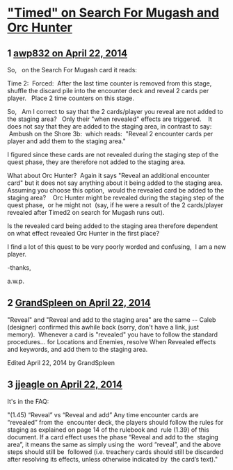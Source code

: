 # [&quot;Timed&quot; on Search For Mugash and Orc Hunter](https://community.fantasyflightgames.com/topic/104511-timed-on-search-for-mugash-and-orc-hunter/)

## 1 [awp832 on April 22, 2014](https://community.fantasyflightgames.com/topic/104511-timed-on-search-for-mugash-and-orc-hunter/?do=findComment&comment=1057290)

So,   on the Search For Mugash card it reads:  

Time 2:  Forced:  After the last time counter is removed from this stage, shuffle the discard pile into the encounter deck and reveal 2 cards per player.   Place 2 time counters on this stage.

So,   Am I correct to say that the 2 cards/player you reveal are not added to the staging area?   Only their "when revealed" effects are triggered.    It does not say that they are added to the staging area, in contrast to say:  Ambush on the Shore 3b:  which reads:  "Reveal 2 encounter cards per player and add them to the staging area."

I figured since these cards are not revealed during the staging step of the quest phase, they are therefore not added to the staging area.   

What about Orc Hunter?  Again it says "Reveal an additional encounter card" but it does not say anything about it being added to the staging area.   Assuming you choose this option,  would the revealed card be added to the staging area?    Orc Hunter might be revealed during the staging step of the quest phase,  or he might not  (say, if he were a result of the 2 cards/player revealed after Timed2 on search for Mugash runs out).    

Is the revealed card being added to the staging area therefore dependent on what effect revealed Orc Hunter in the first place?

I find a lot of this quest to be very poorly worded and confusing,  I am a new player.
 

-thanks,

a.w.p.

## 2 [GrandSpleen on April 22, 2014](https://community.fantasyflightgames.com/topic/104511-timed-on-search-for-mugash-and-orc-hunter/?do=findComment&comment=1057325)

"Reveal" and "Reveal and add to the staging area" are the same -- Caleb (designer) confirmed this awhile back (sorry, don't have a link, just memory).  Whenever a card is "revealed" you have to follow the standard procedures... for Locations and Enemies, resolve When Revealed effects and keywords, and add them to the staging area.  

Edited April 22, 2014 by GrandSpleen

## 3 [jjeagle on April 22, 2014](https://community.fantasyflightgames.com/topic/104511-timed-on-search-for-mugash-and-orc-hunter/?do=findComment&comment=1057489)

It's in the FAQ:

"(1.45) “Reveal” vs “Reveal and add”
Any time encounter cards are “revealed” from the 
encounter deck, the players should follow the rules for 
staging as explained on page 14 of the rulebook and 
rule (1.39) of this document.
If a card effect uses the phase “Reveal and add to the 
staging area”, it means the same as simply using the 
word “reveal”, and the above steps should still be 
followed (i.e. treachery cards should still be discarded 
after resolving its effects, unless otherwise indicated by 
the card’s text)."

